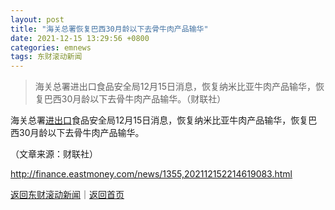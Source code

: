 ```yaml
---
layout: post
title: "海关总署恢复巴西30月龄以下去骨牛肉产品输华"
date: 2021-12-15 13:29:56 +0800
categories: emnews
tags: 东财滚动新闻
---
```

> 海关总署进出口食品安全局12月15日消息，恢复纳米比亚牛肉产品输华，恢复巴西30月龄以下去骨牛肉产品输华。（财联社）

<p>海关总署<span id="Info.381"><a href="http://data.eastmoney.com/cjsj/hgjck.html" class="infokey">进出口</a></span>食品安全局12月15日消息，恢复纳米比亚牛肉产品输华，恢复巴西30月龄以下去骨牛肉产品输华。</p><p class="em_media">（文章来源：财联社）</p>

<http://finance.eastmoney.com/news/1355,202112152214619083.html>

[返回东财滚动新闻](//finews.withounder.com/emnews/)｜[返回首页](//finews.withounder.com/)